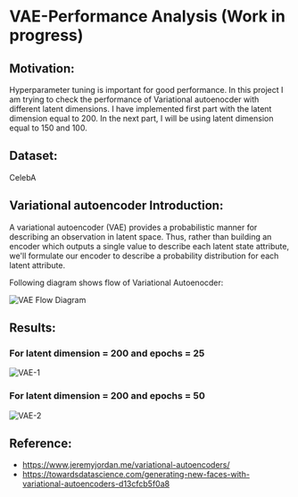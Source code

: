 # VAE-Performance Analysis (Work in progress)

## Motivation:

Hyperparameter tuning is important for good performance. In this project I am trying to check the performance of Variational autoenocder with different latent dimensions.
I have implemented first part with the latent dimension equal to 200. In the next part, I will be using latent dimension equal to 150 and 100.  

## Dataset:

CelebA

## Variational autoencoder Introduction:

A variational autoencoder (VAE) provides a probabilistic manner for describing an observation in latent space.
Thus, rather than building an encoder which outputs a single value to describe each latent state attribute, we'll formulate our encoder to
describe a probability distribution for each latent attribute.

Following diagram shows flow of Variational Autoenocder:

![VAE Flow Diagram](https://github.com/ShrideviReddy/VAE-Performance/blob/master/results/VAE-model.PNG)

## Results:

### For latent dimension = 200 and epochs = 25

![VAE-1](https://github.com/ShrideviReddy/VAE-Performance/blob/master/results/VAE-25%20epochs.PNG)

### For latent dimension = 200 and epochs = 50

![VAE-2](https://github.com/ShrideviReddy/VAE-Performance/blob/master/results/VAE-50%20epochs.PNG)

## Reference:
* https://www.jeremyjordan.me/variational-autoencoders/
* https://towardsdatascience.com/generating-new-faces-with-variational-autoencoders-d13cfcb5f0a8

